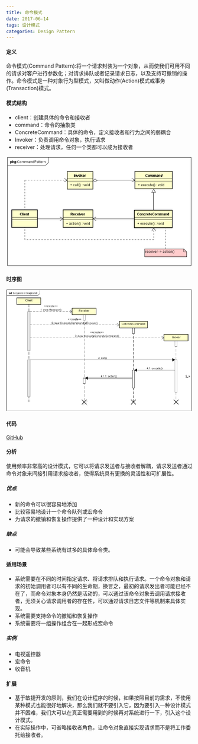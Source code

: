 ```yaml
---
title: 命令模式
date: 2017-06-14 
tags: 设计模式
categories: Design Pattern
---
```


#### 定义 ####

命令模式(Command Pattern):将一个请求封装为一个对象，从而使我们可用不同的请求对客户进行参数化；对请求排队或者记录请求日志，以及支持可撤销的操作。命令模式是一种对象行为型模式，又叫做动作(Action)模式或事务(Transaction)模式。
 
#### 模式结构 ####

- client：创建具体的命令和接收者
- command：命令的抽象类
- ConcreteCommand：具体的命令，定义接收者和行为之间的弱耦合
- Invoker：负责调用命令对象，执行请求
- receiver：处理请求，任何一个类都可以成为接收者
 
![类图](../res/img/command_pattern_class_diagram.png)

#### 时序图 ####

![时序图](../res/img/command_pattern_sequence_diagram.png)

#### 代码 ####

[GitHub](https://github.com/xusx1024/DesignPatternDemoCode/tree/master/CommandPattern)

#### 分析 ####

使用频率非常高的设计模式，它可以将请求发送者与接收者解耦，请求发送者通过命令对象来间接引用请求接收者，使得系统具有更换的灵活性和可扩展性。

##### 优点 #####
- 新的命令可以很容易地添加
- 比较容易地设计一个命令队列或宏命令
- 为请求的撤销和恢复操作提供了一种设计和实现方案

##### 缺点 #####
- 可能会导致某些系统有过多的具体命令类。

#### 适用场景 ####

- 系统需要在不同的时间指定请求、将请求排队和执行请求。一个命令对象和请求的初始调用者可以有不同的生命期，换言之，最初的请求发出者可能已经不在了，而命令对象本身仍然是活动的，可以通过该命令对象去调用请求接收者，无须关心请求调用者的存在性，可以通过请求日志文件等机制来具体实现。
- 系统需要支持命令的撤销和恢复操作
- 系统需要将一组操作组合在一起形成宏命令

##### 实例 #####

- 电视遥控器
- 宏命令
- 收音机

#### 扩展 ####
- 基于敏捷开发的原则，我们在设计程序的时候，如果按照目前的需求，不使用某种模式也能很好地解决，那么我们就不要引入它，因为要引入一种设计模式并不困难，我们大可以在真正需要用到的时候再对系统进行一下，引入这个设计模式。
- 在实际操作中，可省略接收者角色，让命令对象直接实现请求而不是将工作委托给接收者。
